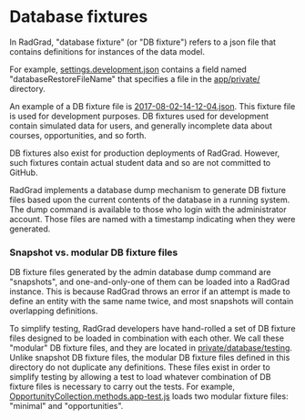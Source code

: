 # Database fixtures

In RadGrad, "database fixture" (or "DB fixture") refers to a json file that contains definitions for instances of the data model. 

For example, [settings.development.json](https://github.com/radgrad/radgrad/blob/master/config/settings.development.json) contains a field named "databaseRestoreFileName" that specifies a file in the [app/private/](https://github.com/radgrad/radgrad/tree/master/app/private/database/mockup) directory.

An example of a DB fixture file is [2017-08-02-14-12-04.json](https://github.com/radgrad/radgrad/blob/master/app/private/database/mockup/2017-08-02-14-12-04.json).  This fixture file is used for development purposes.  DB fixtures used for development contain simulated data for users, and generally incomplete data about courses, opportunities, and so forth.

DB fixtures also exist for production deployments of RadGrad.  However, such fixtures contain actual student data and so are not committed to GitHub. 

RadGrad implements a database dump mechanism to generate DB fixture files based upon the current contents of the database in a running system. The dump command is available to those who login with the administrator account.  Those files are named with a timestamp indicating when they were generated. 

### Snapshot vs. modular DB fixture files

DB fixture files generated by the admin database dump command are "snapshots", and one-and-only-one of them can be loaded into a RadGrad instance. This is because RadGrad throws an error if an attempt is made to define an entity with the same name twice, and most snapshots will contain overlapping definitions. 

To simplify testing, RadGrad developers have hand-rolled a set of DB fixture files designed to be loaded in combination with each other. We call these "modular" DB fixture files, and they are located in [private/database/testing](https://github.com/radgrad/radgrad/tree/master/app/private/database/testing).  Unlike snapshot DB fixture files, the modular DB fixture files defined in this directory do not duplicate any definitions. These files exist in order to simplify testing by allowing a test to load whatever combination of DB fixture files is necessary to carry out the tests.  For example, [OpportunityCollection.methods.app-test.js](https://github.com/radgrad/radgrad/blob/master/app/imports/api/opportunity/OpportunityCollection.methods.app-test.js#L24) loads two modular fixture files: "minimal" and "opportunities".